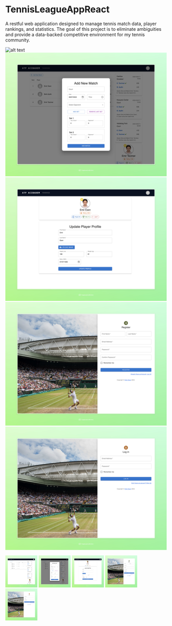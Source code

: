 # TennisLeagueAppReact

A restful web application designed to manage tennis match data, player rankings, and statistics. The goal of this
project is to eliminate ambiguities and provide a data-backed competitive environment for my tennis community.


![alt text](</screenshots/Local Tennis League · 21.28 · 08-07 (1).jpeg=250x250>)
![alt text](</screenshots/Local Tennis League · 21.28 · 08-07 (2).jpeg>)
![alt text](</screenshots/Local Tennis League · 21.29 · 08-07.jpeg>)
![alt text](</screenshots/Local Tennis League.jpeg>)
![alt text](</screenshots/Local Tennis League · 21.28 · 08-07.jpeg>)

<img src="/screenshots/Local Tennis League · 21.28 · 08-07 (1).jpeg" width="100" height="100">
<img src="/screenshots/Local Tennis League · 21.28 · 08-07 (2).jpeg" width="100" height="100">
<img src="/screenshots/Local Tennis League · 21.29 · 08-07.jpeg" width="100" height="100">
<img src="/screenshots/Local Tennis League.jpeg" width="100" height="100">
<img src="/screenshots/Local Tennis League · 21.28 · 08-07.jpeg" width="100" height="100">